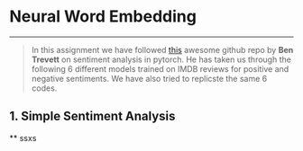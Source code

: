 
# Neural Word Embedding
-------------------------------------------

>In this assignment we have followed [this](https://github.com/bentrevett/pytorch-sentiment-analysis) awesome github repo by <b>Ben Trevett</b> on sentiment analysis in pytorch.
He has taken us through the following 6 different models trained on IMDB reviews for positive and negative sentiments. We have also tried to replicste the same 6 codes.

## 1. Simple Sentiment Analysis
  ** ssxs
